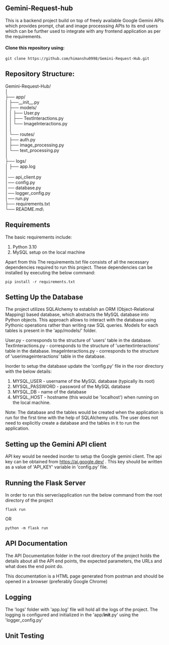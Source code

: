 <h2>Gemini-Request-hub</h2>

This is a backend project build on top of freely available Google Gemini APIs which provides prompt, chat and image processsing APIs to its end users which can be further used to integrate with any frontend application as per the requirements. 

<h4>Clone this repository using:</h4>

```git clone https://github.com/himanshu0998/Gemini-Request-Hub.git```

<h2>Repository Structure:</h2>

Gemini-Request-Hub/\
│\
├── app/\
│   ├──\_\_init\_\_.py\
│   ├── models/\
│   │   ├── User.py\
│   │   ├── TextInteractions.py\
│   │   └── ImageInteractions.py\
│   │\
│   └── routes/\
│          ├── auth.py\
│          ├── image_processing.py\
│          └── text_processing.py\
│\
├── logs/\
│   ├── app.log\
│\
│── api_client.py\
│── config.py\
│── database.py\
│── logger_config.py\
│── run.py\
├── requirements.txt\
└── README.md\

<h2>Requirements</h2>

The basic requirements include:

1. Python 3.10
2. MySQL setup on the local machine

Apart from this The requirements.txt file consists of all the necessary dependencies required to run this project. These dependencies can be installed by executing the below command:

```pip install -r requirements.txt```

<h2>Setting Up the Database</h2>

The project utilizes SQLAlchemy to establish an ORM (Object-Relational Mapping) based database, which abstracts the MySQL database into Python objects. This approach allows to interact with the database using Pythonic operations rather than writing raw SQL queries. Models for each tables is present in the 'app/models/' folder.

User.py - corresponds to the structure of 'users' table in the database.
TextInteractions.py - corresponds to the structure of 'usertextinteractions' table in the database.
ImageInteractions.py - corresponds to the structure of 'userimageinteractions' table in the database.

Inorder to setup the database update the 'config.py' file in the roor directory with the below details:

1. MYSQL_USER - username of the MySQL database (typically its root)
2. MYSQL_PASSWORD - password of the MySQL database
3. MYSQL_DB - name of the database
4. MYSQL_HOST - hostname (this would be 'localhost') when running on the local machine.

Note: The database and the tables would be created when the application is run for the first time with the help of SQLAlchemy utils. The user does not need to explicitly create a database and the tables in it to run the application. 

<h2>Setting up the Gemini API client</h2>

API key would be needed inorder to setup the Google gemini client. The api key can be obtained from https://ai.google.dev/ .
This key should be written as a value of 'API_KEY' variable in 'config.py' file.

<h2>Running the Flask Server</h2>

In order to run this server/application run the below command from the root directory of the project

```flask run```

OR

```python -m flask run```

<h2>API Documentation</h2>

The API Documentation folder in the root directory of the project holds the details about all the API end points, the expected parameters,
the URLs and what does the end point do.

This documentation is a HTML page generated from postman and should be opened in a browser (preferably Google Chrome)

<h2>Logging</h2>

The 'logs' folder with 'app.log' file will hold all the logs of the project. The logging is configured and initialized in the 'app/__init__.py' using the 'logger_config.py'

<h2>Unit Testing</h2>


